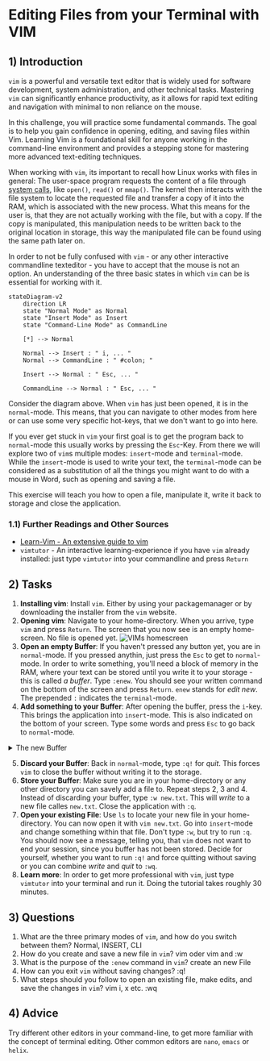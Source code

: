 <!---
{
  "depends_on": ["ed", "apt"],
  "author": "Stephan Bökelmann",
  "first_used": "2025-03-26",
  "keywords": ["vim", "exercise", "texteditor"]
}
--->

# Editing Files from your Terminal with VIM

## 1) Introduction
`vim` is a powerful and versatile text editor that is widely used for software development, system administration, and other technical tasks. Mastering `vim` can significantly enhance productivity, as it allows for rapid text editing and navigation with minimal to non reliance on the mouse.

In this challenge, you will practice some fundamental commands. The goal is to help you gain confidence in opening, editing, and saving files within Vim. Learning Vim is a foundational skill for anyone working in the command-line environment and provides a stepping stone for mastering more advanced text-editing techniques.

When working with `vim`, its important to recall how Linux works with files in general:
The user-space program requests the content of a file through [system calls](www.github.com/STEMgraph/missing), like `open()`, `read()` or `mmap()`. 
The kernel then interacts with the file system to locate the requested file and transfer a copy of it into the RAM, which is associated with the new process.
What this means for the user is, that they are not actually working with the file, but with a copy. 
If the copy is manipulated, this manipulation needs to be written back to the original location in storage, this way the manipulated file can be found using the same path later on.

In order to not be fully confused with `vim` - or any other interactive commandline texteditor - you have to accept that the mouse is not an option. 
An understanding of the three basic states in which `vim` can be is essential for working with it. 

```mermaid
stateDiagram-v2
    direction LR
    state "Normal Mode" as Normal
    state "Insert Mode" as Insert
    state "Command-Line Mode" as CommandLine

    [*] --> Normal

    Normal --> Insert : " i, ... "
    Normal --> CommandLine : " #colon; "

    Insert --> Normal : " Esc, ... "

    CommandLine --> Normal : " Esc, ... "
```
Consider the diagram above. When `vim` has just been opened, it is in the `normal`-mode. This means, that you can navigate to other modes from here or can use some very specific hot-keys, that we don't want to go into here. 

If you ever get stuck in `vim` your first goal is to get the program back to `normal`-mode this usually works by pressing the `Esc`-Key.
From there we will explore two of `vim`s multiple modes: `insert`-mode and `terminal`-mode. 
While the `insert`-mode is used to write your text, the `terminal`-mode can be considered as a substitution of all the things you might want to do with a mouse in Word, such as opening and saving a file. 

This exercise will teach you how to open a file, manipulate it, write it back to storage and close the application. 

### 1.1) Further Readings and Other Sources
- [Learn-Vim - An extensive guide to vim](https://github.com/iggredible/Learn-Vim)
- `vimtutor` - An interactive learning-experience if you have `vim` already installed: just type `vimtutor` into your commandline and press `Return`

## 2) Tasks
1. **Installing vim**: Install `vim`. Either by using your packagemanager or by downloading the installer from the `vim` website.
2. **Opening vim**: Navigate to your home-directory. When you arrive, type `vim` and press `Return`. The screen that you now see is an empty home-screen. No file is opened yet.
![VIMs homescreen](assets/homescreen.png)
3. **Open an empty Buffer**: If you haven't pressed any button yet, you are in `normal`-mode. If you pressed anythin, just press the `Esc` to get to `normal`-mode. In order to write something, you'll need a block of memory in the RAM, where your text can be stored until you write it to your storage - this is called _a buffer_. Type `:enew`. You should see your written command on the bottom of the screen and press `Return`. `enew` stands for _edit new_. The prepended `:` indicates the `terminal`-mode. 
4. **Add something to your Buffer**: After opening the buffer, press the `i`-key. This brings the application into `insert`-mode. This is also indicated on the bottom of your screen. Type some words and press `Esc` to go back to `normal`-mode.

<details>
  <summary>The new Buffer</summary>

  You can also press `i` directly from the home screen. `:enew` was just used here to present the concept of a buffer more clearly.

</details>

5. **Discard your Buffer**: Back in `normal`-mode, type `:q!` for _quit_. This forces `vim` to close the buffer without writing it to the storage.
6. **Store your Buffer**: Make sure you are in your home-directory or any other directory you can savely add a file to. Repeat steps 2, 3 and 4. Instead of discarding your buffer, type `:w new.txt`. This will _write_ to a new file calles `new.txt`. Close the application with `:q`. 
7. **Open your existing File**: Use `ls` to locate your new file in your home-directory. You can now open it with `vim new.txt`. Go into `insert`-mode and change something within that file. Don't type `:w`, but try to run `:q`. You should now see a message, telling you, that `vim` does not want to end your session, since you buffer has not been stored. Decide for yourself, whether you want to run `:q!` and force quitting without saving or you can combine _write_ and _quit_ to `:wq`. 
8. **Learn more**: In order to get more professional with `vim`, just type `vimtutor` into your terminal and run it. Doing the tutorial takes roughly 30 minutes. 

## 3) Questions
1. What are the three primary modes of `vim`, and how do you switch between them?
Normal, INSERT, CLI
2. How do you create and save a new file in `vim`?
vim <FILENAME> oder vim and :w <FILENAME>
3. What is the purpose of the `:enew` command in `vim`?
create an new File
4. How can you exit `vim` without saving changes?
:q!
5. What steps should you follow to open an existing file, make edits, and save the changes in `vim`?
vim <FILENAME>
i, x etc.
:wq

## 4) Advice
Try different other editors in your command-line, to get more familiar with the concept of terminal editing. Other common editors are `nano`, `emacs` or `helix`.
